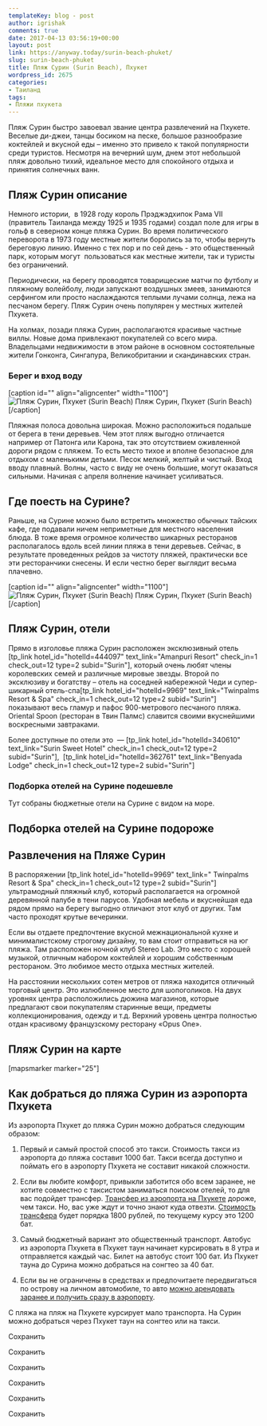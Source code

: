 ```yaml
---
templateKey: blog - post
author: igrishak
comments: true
date: 2017-04-13 03:56:19+00:00
layout: post
link: https://anyway.today/surin-beach-phuket/
slug: surin-beach-phuket
title: Пляж Сурин (Surin Beach), Пхукет
wordpress_id: 2675
categories:
- Таиланд
tags:
- Пляжи пхукета
---
```


Пляж Сурин быстро завоевал звание центра развлечений на Пхукете. Веселые ди-джеи, танцы босиком на песке, большое разнообразие коктейлей и вкусной еды – именно это привело к такой популярности среди туристов. Несмотря на вечерний шум, днем этот небольшой пляж довольно тихий, идеальное место для спокойного отдыха и принятия солнечных ванн.





## Пляж Сурин описание




Немного истории,  в 1928 году король Прэджэдхипок Рама VII (правитель Таиланда между 1925 и 1935 годами) создал поле для игры в гольф в северном конце пляжа Сурин. Во время политического переворота в 1973 году местные жители боролись за то, чтобы вернуть береговую линию. Именно с тех пор и по сей день - это общественный парк, которым могут  пользоваться как местные жители, так и туристы без ограничений.




Периодически, на берегу проводятся товарищеские матчи по футболу и пляжному волейболу, люди запускают воздушных змеев, занимаются серфингом или просто наслаждаются теплыми лучами солнца, лежа на песчаном берегу. Пляж Сурин очень популярен у местных жителей Пхукета.




На холмах, позади пляжа Сурин, располагаются красивые частные виллы. Новые дома привлекают покупателей со всего мира. Владельцами недвижимости в этом районе в основном состоятельные жители Гонконга, Сингапура, Великобритании и скандинавских стран.





### Берег и вход воду


[caption id="" align="aligncenter" width="1100"]![Пляж Сурин, Пхукет (Surin Beach)](https://3.downloader.disk.yandex.ru/disk/6072e115d83626ea61d0f2d76a4fced1ed59966c69e3a752403fed71e7eadf2a/58ef2d9f/nLXBE4gB1u37Myt0_bNkXnjjnl9DsS6kkOfpzWof3QqXPqW5JKxFiO2j53SA3DcxH689brruS80vTZqbuQnyxQ%3D%3D?uid=0&filename=IMG_20161210_150338_HDR.jpg&disposition=inline&hash=&limit=0&content_type=image%2Fjpeg&fsize=387185&hid=cc596609bbf41d3ded6ead6b738b02f3&media_type=image&tknv=v2&etag=6b372ee499610c7045cd2240aab0cc4b) Пляж Сурин, Пхукет (Surin Beach)[/caption]


Пляжная полоса довольна широкая. Можно расположиться подальше от берега в тени деревьев. Чем этот пляж выгодно отличается например от Патонга или Карона, так это отсутствием оживленной дороги рядом с пляжем. То есть место тихое и вполне безопасное для отдыхом с маленькими детьми. Песок мелкий, желтый и чистый. Вход вводу плавный. Волны, часто с виду не очень большие, могут оказаться сильными. Начиная с апреля волнение начинает усиливаться.





## Где поесть на Сурине?




Раньше, на Сурине можно было встретить множество обычных тайских кафе, где подавали ничем неприметные для местного населения блюда. В тоже время огромное количество шикарных ресторанов располагалось вдоль всей линии пляжа в тени деревьев. Сейчас, в результате проведенных рейдов за чистоту пляжей, практически все эти ресторанчики снесены. И если честно берег выглядит весьма плачевно.




[caption id="" align="aligncenter" width="1100"]![Пляж Сурин, Пхукет (Surin Beach)](https://3.downloader.disk.yandex.ru/disk/13939a26784f427a7384526143ec5d73972fdba3a62edaca85f3df4f621df4f5/58ef20a4/nLXBE4gB1u37Myt0_bNkXn6URhx6Fc3soPKvaecKaULkyimMdQqRl5hocG3ENGChOEl0ZbgEmYwwpzbC83M-SA%3D%3D?uid=0&filename=IMG_20161210_145655_HDR.jpg&disposition=inline&hash=&limit=0&content_type=image%2Fjpeg&fsize=530281&hid=0a2da02ac820700164edb0f3a5d29a44&media_type=image&tknv=v2&etag=5454d1c44c4c8e9bb3a7847973f2498c) Пляж Сурин, Пхукет (Surin Beach)[/caption]


## Пляж Сурин, отели




Прямо в изголовье пляжа Сурин расположен эксклюзивный отель [tp_link hotel_id="hotelId=444097" text_link="Amanpuri Resort" check_in=1 check_out=12 type=2 subid="Surin"], который очень любят члены королевских семей и различные мировые звезды. Второй по эксклюзиву и богатству – отель на соседней набережной Чеди и супер-шикарный отель-спа[tp_link hotel_id="hotelId=9969" text_link="Twinpalms Resort & Spa" check_in=1 check_out=12 type=2 subid="Surin"] показывают весь гламур и пафос 900-метрового песчаного пляжа. Oriental Spoon (ресторан в Твин Палмс) славится своими вкуснейшими воскресными завтраками.




Более доступные по отели это  — [tp_link hotel_id="hotelId=340610" text_link="Surin Sweet Hotel" check_in=1 check_out=12 type=2 subid="Surin"],  [tp_link hotel_id="hotelId=362761" text_link="Benyada Lodge" check_in=1 check_out=12 type=2 subid="Surin"]





### Подборка отелей на Сурине подешевле


Тут собраны бюджетные отели на Сурине с видом на море.




## Подборка отелей на Сурине подороже





## Развлечения на Пляже Сурин




В распоряжении [tp_link hotel_id="hotelId=9969" text_link=" Twinpalms Resort & Spa" check_in=1 check_out=12 type=2 subid="Surin"] ультрамодный пляжный клуб, который располагается на огромной деревянной палубе в тени парусов. Удобная мебель и вкуснейшая еда рядом прямо на берегу выгодно отличают этот клуб от других. Там часто проходят крутые вечеринки.




Если вы отдаете предпочтение вкусной межнациональной кухне и минималистскому строгому дизайну, то вам стоит отправиться на юг пляжа. Там расположен ночной клуб Stereo Lab. Это место с хорошей музыкой, отличным набором коктейлей и хорошим собственным рестораном. Это любимое место отдыха местных жителей.




На расстоянии нескольких сотен метров от пляжа находится отличный торговый центр. Это излюбленное место для шопоголиков. На двух уровнях центра расположились дюжина магазинов, которые предлагают свои покупателям старинные вещи, предметы коллекционирования, одежду и т.д. Верхний уровень центра полностью отдан красивому французскому ресторану «Opus One».





## Пляж Сурин на карте


[mapsmarker marker="25"]


## Как добраться до пляжа Сурин из аэропорта Пхукета


Из аэропорта Пхукет до пляжа Сурин можно добраться следующим образом:



 	
  1. Первый и самый простой способ это такси. Стоимость такси из аэропорта до пляжа составит 1000 бат. Такси всегда доступно и поймать его в аэропорту Пхукета не составит никакой сложности.

 	
  2. Если вы любите комфорт, привыкли заботится обо всем заранее, не хотите совместно с таксистом заниматься поиском отелей, то для вас подойдет трансфер. [Трансфер из аэропорта на Пхукете](https://anyway.today/transfer-iz-aeroporta-phuketa/) дороже, чем такси. Но, вас уже ждут и точно знают куда отвезти. [Стоимость трансфера](http://c1.travelpayouts.com/click?shmarker=14510.Surin&promo_id=647&source_type=customlink&type=click&custom_url=https%3A%2F%2Fkiwitaxi.ru%2FThailand%2FPhuket%20Airport-%3ESurin) будет порядка 1800 рублей, по текущему курсу это 1200 бат.

 	
  3. Самый бюджетный вариант это общественный транспорт. Автобус из аэропорта Пхукета в Пхукет таун начинает курсировать в 8 утра и отправляется каждый час. Билет на автобус стоит 100 бат. Из Пхукет тауна до Сурина можно добраться на сонгтео за 40 бат.

 	
  4. Если вы не ограничены в средствах и предпочитаете передвигаться по острову на личном автомобиле, то авто [можно арендовать заранее и получить сразу в аэропорту](http://c13.travelpayouts.com/click?shmarker=14510&promo_id=653&source_type=customlink&type=click&custom_url=https%3A%2F%2Fwww.rentalcars.com%2FSearchResults.do%3Fenabler%3D%26country%3D%D0%A2%D0%B0%D0%B8%D0%BB%D0%B0%D0%BD%D0%B4%26doYear%3D2017%26city%3D%D0%9F%D1%85%D1%83%D0%BA%D0%B5%D1%82%26driverage%3Don%26doFiltering%3Dfalse%26dropCity%3D%D0%9F%D1%85%D1%83%D0%BA%D0%B5%D1%82%26driversAge%3D30%26filterTo%3D1000%26fromLocChoose%3Dtrue%26dropLocationName%3D%D0%9F%D1%85%D1%83%D0%BA%D0%B5%D1%82%20%D0%B0%D1%8D%D1%80%D0%BE%D0%BF%D0%BE%D1%80%D1%82%26dropCountryCode%3D%26doMinute%3D0%26countryCode%3D%26puYear%3D2017%26locationName%3D%D0%9F%D1%85%D1%83%D0%BA%D0%B5%D1%82%2B%D0%B0%D1%8D%D1%80%D0%BE%D0%BF%D0%BE%D1%80%D1%82%26puMinute%3D0%26doDay%3D28%26searchType%3D%26filterFrom%3D0%26puMonth%3D4%26travelReason%3DLeisure%26dropLocation%3D134894%26doHour%3D10%26dropCountry%3D%D0%A2%D0%B0%D0%B8%D0%BB%D0%B0%D0%BD%D0%B4%26puDay%3D21%26puHour%3D10%26location%3D134894%26doMonth%3D4%26filterName%3DCarCategorisationSupplierFilter).


С пляжа на пляж на Пхукете курсирует мало транспорта. На Сурин  можно добраться через Пхукет таун на сонгтео или на такси.

Сохранить

Сохранить

Сохранить

Сохранить

Сохранить

Сохранить
